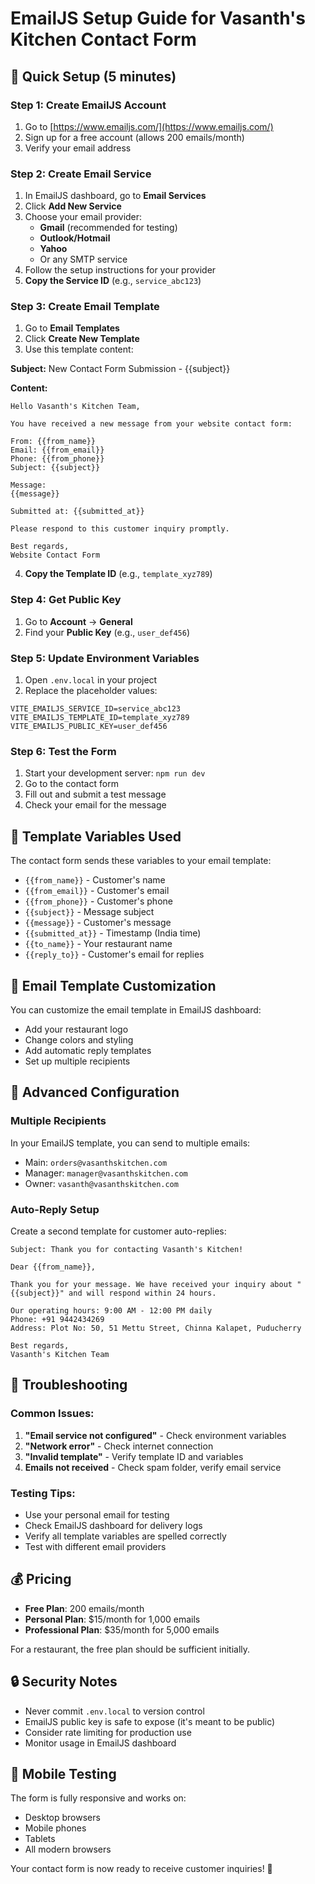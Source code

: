# EmailJS Setup Guide for Vasanth's Kitchen Contact Form

## 🚀 Quick Setup (5 minutes)

### Step 1: Create EmailJS Account
1. Go to [https://www.emailjs.com/](https://www.emailjs.com/)
2. Sign up for a free account (allows 200 emails/month)
3. Verify your email address

### Step 2: Create Email Service
1. In EmailJS dashboard, go to **Email Services**
2. Click **Add New Service**
3. Choose your email provider:
   - **Gmail** (recommended for testing)
   - **Outlook/Hotmail**
   - **Yahoo**
   - Or any SMTP service
4. Follow the setup instructions for your provider
5. **Copy the Service ID** (e.g., `service_abc123`)

### Step 3: Create Email Template
1. Go to **Email Templates**
2. Click **Create New Template**
3. Use this template content:

**Subject:** New Contact Form Submission - {{subject}}

**Content:**
```
Hello Vasanth's Kitchen Team,

You have received a new message from your website contact form:

From: {{from_name}}
Email: {{from_email}}
Phone: {{from_phone}}
Subject: {{subject}}

Message:
{{message}}

Submitted at: {{submitted_at}}

Please respond to this customer inquiry promptly.

Best regards,
Website Contact Form
```

4. **Copy the Template ID** (e.g., `template_xyz789`)

### Step 4: Get Public Key
1. Go to **Account** → **General**
2. Find your **Public Key** (e.g., `user_def456`)

### Step 5: Update Environment Variables
1. Open `.env.local` in your project
2. Replace the placeholder values:

```env
VITE_EMAILJS_SERVICE_ID=service_abc123
VITE_EMAILJS_TEMPLATE_ID=template_xyz789
VITE_EMAILJS_PUBLIC_KEY=user_def456
```

### Step 6: Test the Form
1. Start your development server: `npm run dev`
2. Go to the contact form
3. Fill out and submit a test message
4. Check your email for the message

## 🎯 Template Variables Used

The contact form sends these variables to your email template:
- `{{from_name}}` - Customer's name
- `{{from_email}}` - Customer's email
- `{{from_phone}}` - Customer's phone
- `{{subject}}` - Message subject
- `{{message}}` - Customer's message
- `{{submitted_at}}` - Timestamp (India time)
- `{{to_name}}` - Your restaurant name
- `{{reply_to}}` - Customer's email for replies

## 📧 Email Template Customization

You can customize the email template in EmailJS dashboard:
- Add your restaurant logo
- Change colors and styling
- Add automatic reply templates
- Set up multiple recipients

## 🔧 Advanced Configuration

### Multiple Recipients
In your EmailJS template, you can send to multiple emails:
- Main: `orders@vasanthskitchen.com`
- Manager: `manager@vasanthskitchen.com`
- Owner: `vasanth@vasanthskitchen.com`

### Auto-Reply Setup
Create a second template for customer auto-replies:
```
Subject: Thank you for contacting Vasanth's Kitchen!

Dear {{from_name}},

Thank you for your message. We have received your inquiry about "{{subject}}" and will respond within 24 hours.

Our operating hours: 9:00 AM - 12:00 PM daily
Phone: +91 9442434269
Address: Plot No: 50, 51 Mettu Street, Chinna Kalapet, Puducherry

Best regards,
Vasanth's Kitchen Team
```

## 🚨 Troubleshooting

### Common Issues:
1. **"Email service not configured"** - Check environment variables
2. **"Network error"** - Check internet connection
3. **"Invalid template"** - Verify template ID and variables
4. **Emails not received** - Check spam folder, verify email service

### Testing Tips:
- Use your personal email for testing
- Check EmailJS dashboard for delivery logs
- Verify all template variables are spelled correctly
- Test with different email providers

## 💰 Pricing
- **Free Plan**: 200 emails/month
- **Personal Plan**: $15/month for 1,000 emails
- **Professional Plan**: $35/month for 5,000 emails

For a restaurant, the free plan should be sufficient initially.

## 🔒 Security Notes
- Never commit `.env.local` to version control
- EmailJS public key is safe to expose (it's meant to be public)
- Consider rate limiting for production use
- Monitor usage in EmailJS dashboard

## 📱 Mobile Testing
The form is fully responsive and works on:
- Desktop browsers
- Mobile phones
- Tablets
- All modern browsers

Your contact form is now ready to receive customer inquiries! 🎉
